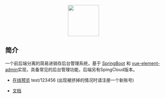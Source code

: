 <p align="center">
  <img width="100" src="https://wpimg.wallstcn.com/69a1c46c-eb1c-4b46-8bd4-e9e686ef5251.png">
</p>

## 简介

一个前后端分离的简易进销存后台管理系统，基于 [SpringBoot](https://spring.io/projects/spring-boot/) 和 [vue-element-admin](https://github.com/PanJiaChen/vue-element-admin)实现，具备常见的后台管理功能，后端另有SpingCloud版本。

- [在线预览](https://toesbieya.cn)    test/123456 (出现被挤掉的情况时请注册一个新账号)

- [文档](https://doc.toesbieya.cn)
